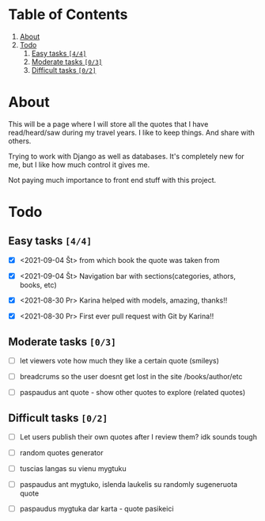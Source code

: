 
# Table of Contents

1.  [About](#orgac52d97)
2.  [Todo](#orgcc91168)
    1.  [Easy tasks <code>[4/4]</code>](#org56215f3)
    2.  [Moderate tasks <code>[0/3]</code>](#orge8df174)
    3.  [Difficult tasks <code>[0/2]</code>](#org443afc8)


<a id="orgac52d97"></a>

# About

This will be a page where I will store all the quotes that I have read/heard/saw during my travel years. I like to keep things. And share with others.

Trying to work with Django as well as databases. It's completely new for me, but I like how much control it gives me.

Not paying much importance to front end stuff with this project.


<a id="orgcc91168"></a>

# Todo


<a id="org56215f3"></a>

## Easy tasks <code>[4/4]</code>

-   [X] <span class="timestamp-wrapper"><span class="timestamp">&lt;2021-09-04 Št&gt; </span></span> from which book the quote was taken from
-   [X] <span class="timestamp-wrapper"><span class="timestamp">&lt;2021-09-04 Št&gt; </span></span> Navigation bar with sections(categories, athors, books, etc)
-   [X] <span class="timestamp-wrapper"><span class="timestamp">&lt;2021-08-30 Pr&gt; </span></span> Karina helped with models, amazing, thanks!!
-   [X] <span class="timestamp-wrapper"><span class="timestamp">&lt;2021-08-30 Pr&gt; </span></span> First ever pull request with Git by Karina!!


<a id="orge8df174"></a>

## Moderate tasks <code>[0/3]</code>

-   [ ] let viewers vote how much they like a certain quote (smileys)
-   [ ] breadcrums so the user doesnt get lost in the site /books/author/etc
-   [ ] paspaudus ant quote - show other quotes to explore (related quotes)


<a id="org443afc8"></a>

## Difficult tasks <code>[0/2]</code>

-   [ ] Let users publish their own quotes after I review them? idk sounds tough
-   [ ] random quotes generator
-   [ ] tuscias langas su vienu mygtuku
-   [ ] paspaudus ant mygtuko, islenda laukelis su randomly sugeneruota quote
-   [ ] paspaudus mygtuka dar karta - quote pasikeici

